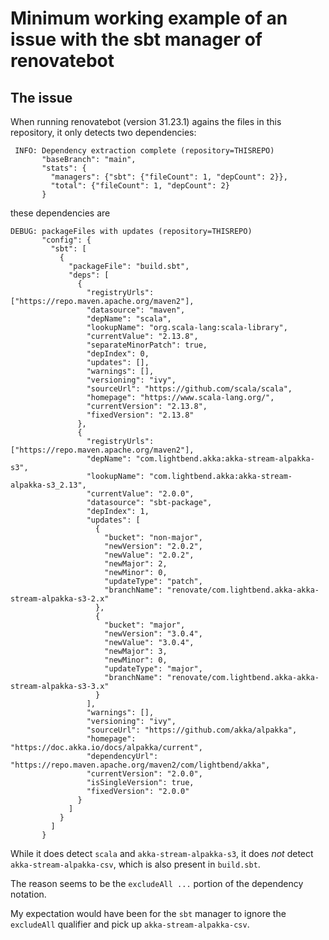 # Minimum working example of an issue with the sbt manager of renovatebot

## The issue

When running renovatebot (version 31.23.1) agains the files in this repository, it only detects two dependencies:
```
 INFO: Dependency extraction complete (repository=THISREPO)
       "baseBranch": "main",
       "stats": {
         "managers": {"sbt": {"fileCount": 1, "depCount": 2}},
         "total": {"fileCount": 1, "depCount": 2}
       }
```
these dependencies are
```
DEBUG: packageFiles with updates (repository=THISREPO)
       "config": {
         "sbt": [
           {
             "packageFile": "build.sbt",
             "deps": [
               {
                 "registryUrls": ["https://repo.maven.apache.org/maven2"],
                 "datasource": "maven",
                 "depName": "scala",
                 "lookupName": "org.scala-lang:scala-library",
                 "currentValue": "2.13.8",
                 "separateMinorPatch": true,
                 "depIndex": 0,
                 "updates": [],
                 "warnings": [],
                 "versioning": "ivy",
                 "sourceUrl": "https://github.com/scala/scala",
                 "homepage": "https://www.scala-lang.org/",
                 "currentVersion": "2.13.8",
                 "fixedVersion": "2.13.8"
               },
               {
                 "registryUrls": ["https://repo.maven.apache.org/maven2"],
                 "depName": "com.lightbend.akka:akka-stream-alpakka-s3",
                 "lookupName": "com.lightbend.akka:akka-stream-alpakka-s3_2.13",
                 "currentValue": "2.0.0",
                 "datasource": "sbt-package",
                 "depIndex": 1,
                 "updates": [
                   {
                     "bucket": "non-major",
                     "newVersion": "2.0.2",
                     "newValue": "2.0.2",
                     "newMajor": 2,
                     "newMinor": 0,
                     "updateType": "patch",
                     "branchName": "renovate/com.lightbend.akka-akka-stream-alpakka-s3-2.x"
                   },
                   {
                     "bucket": "major",
                     "newVersion": "3.0.4",
                     "newValue": "3.0.4",
                     "newMajor": 3,
                     "newMinor": 0,
                     "updateType": "major",
                     "branchName": "renovate/com.lightbend.akka-akka-stream-alpakka-s3-3.x"
                   }
                 ],
                 "warnings": [],
                 "versioning": "ivy",
                 "sourceUrl": "https://github.com/akka/alpakka",
                 "homepage": "https://doc.akka.io/docs/alpakka/current",
                 "dependencyUrl": "https://repo.maven.apache.org/maven2/com/lightbend/akka",
                 "currentVersion": "2.0.0",
                 "isSingleVersion": true,
                 "fixedVersion": "2.0.0"
               }
             ]
           }
         ]
       }
```
While it does detect `scala` and `akka-stream-alpakka-s3`, it does _not_ detect `akka-stream-alpakka-csv`, which is also present in `build.sbt`.

The reason seems to be the `excludeAll ...` portion of the dependency notation.

My expectation would have been for the `sbt` manager to ignore the `excludeAll` qualifier and pick up `akka-stream-alpakka-csv`.
